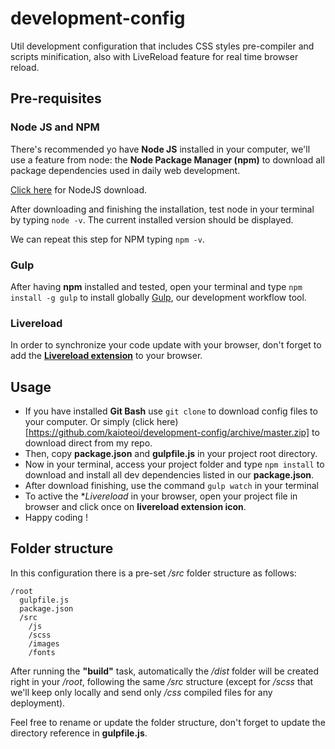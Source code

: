 # development-config
Util development configuration that includes CSS styles pre-compiler and scripts minification, also with LiveReload feature for real time browser reload.

## Pre-requisites
### Node JS and NPM
There's recommended yo have **Node JS** installed in your computer, we'll use a feature from node: the **Node Package Manager (npm)** to download all package dependencies used in daily web development.

[Click here](https://nodejs.org/en/download/) for NodeJS download.

After downloading and finishing the installation, test node in your terminal by typing `node -v`.
The current installed version should be displayed.

We can repeat this step for NPM typing `npm -v`.

### Gulp
After having **npm** installed and tested, open your terminal and type `npm install -g gulp` to install globally [Gulp](http://gulpjs.com/), our development workflow tool.

### Livereload
In order to synchronize your code update with your browser, don't forget to add the **[Livereload extension](http://livereload.com/extensions/)** to your browser.

## Usage

* If you have installed **Git Bash** use `git clone` to download config files to your computer.
Or simply (click here)[https://github.com/kaioteoi/development-config/archive/master.zip] to download direct from my repo.
* Then, copy **package.json** and **gulpfile.js** in your project root directory.
* Now in your terminal, access your project folder and type `npm install` to download and install all dev dependencies listed in our **package.json**.
* After download finishing, use the command `gulp watch` in your terminal
* To active the **Livereload* in your browser, open your project file in browser and click once on **livereload extension icon**.
* Happy coding !

## Folder structure

In this configuration there is a pre-set _/src_ folder structure as follows:
```
/root
  gulpfile.js
  package.json
  /src
    /js
    /scss
    /images
    /fonts
```
After running the **"build"** task, automatically the _/dist_ folder will be created right in your _/root_, following the same _/src_ structure (except for _/scss_ that we'll keep only locally and send only _/css_ compiled files for any deployment).

Feel free to rename or update the folder structure, don't forget to update the directory reference in **gulpfile.js**.
